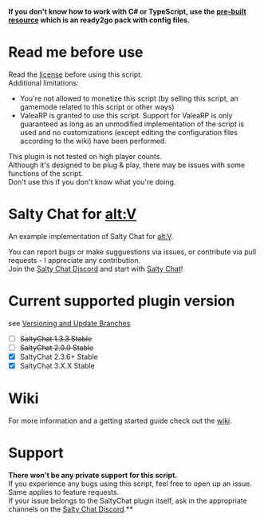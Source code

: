 **If you don't know how to work with C# or TypeScript, use the [pre-built resource](https://github.com/deluvas1911/saltychat-altv/releases) which is an ready2go pack with config files.**

# Read me before use
Read the [license](https://github.com/deluvas1911/saltychat-altv/blob/master/LICENSE) before using this script.\
Additional limitations:
- You're not allowed to monetize this script (by selling this script, an gamemode related to this script or other ways)
- ValeaRP is granted to use this script. Support for ValeaRP is only guaranteed as long as an unmodified implementation of the script is used and no customizations (except editing the configuration files according to the wiki) have been performed.

This plugin is not tested on high player counts.\
Although it's designed to be plug & play, there may be issues with some functions of the script.\
Don't use this if you don't know what you're doing.

# Salty Chat for [alt:V](https://altv.mp//)

An example implementation of Salty Chat for [alt:V](https://altv.mp//).  

You can report bugs or make sugguestions via issues, or contribute via pull requests - I appreciate any contribution.\
Join the [Salty Chat Discord](https://discord.gg/MBCnqSf) and start with [Salty Chat](https://www.saltmine.de/)!

# Current supported plugin version
see [Versioning and Update Branches](https://github.com/saltminede/saltychat-docs#versioning-and-update-branches)
- [ ] ~~SaltyChat 1.3.3 Stable~~
- [ ] ~~SaltyChat 2.0.0 Stable~~
- [X] SaltyChat 2.3.6+ Stable
- [X] SaltyChat 3.X.X Stable

# Wiki
For more information and a getting started guide check out the [wiki](https://lorian-atashi.gitbook.io/saltychat-alt-v/).

# Support
**There won't be any private support for this script.**\
If you experience any bugs using this script, feel free to open up an issue. Same applies to feature requests.\
If your issue belongs to the SaltyChat plugin itself, ask in the appropriate channels on the [Salty Chat Discord](https://discord.gg/MBCnqSf).**
